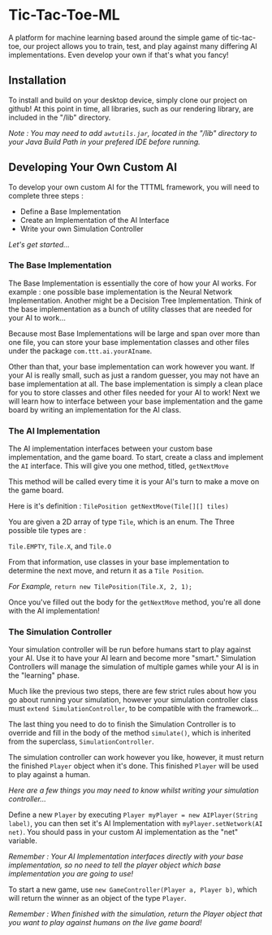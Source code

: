 # Tic-Tac-Toe-ML

A platform for machine learning based around the simple game of tic-tac-toe, our project allows you to train, test, and play against many differing AI implementations. Even develop your own if that's what you fancy!

## Installation

To install and build on your desktop device, simply clone our project on github!
At this point in time, all libraries, such as our rendering library, are included in the "/lib" directory. 

*Note : You may need to add ```awtutils.jar```, located in the "/lib" directory to your Java Build Path in your prefered IDE before running.*


## Developing Your Own Custom AI
To develop your own custom AI for the TTTML framework, you will need to complete three steps :
<ul>
<li> Define a Base Implementation
<li> Create an Implementation of the AI Interface
<li> Write your own Simulation Controller
</ul>


*Let's get started...*


### The Base Implementation


The Base Implementation is essentially the core of how your AI works. For example : one possible base implementation is the Neural Network Implementation. Another might be a Decision Tree Implementation. Think of the base implementation as a bunch of utility classes that are needed for your AI to work...


Because most Base Implementations will be large and span over more than one file, you can store your base implementation classes and other files under the package ``` com.ttt.ai.yourAIname ```.


Other than that, your base implementation can work however you want. If your AI is really small, such as just a random guesser, you may not have an base implementation at all. The base implementation is simply a clean place for you to store classes and other files needed for your AI to work! Next we will learn how to interface between your base implementation and the game board by writing an implementation for the AI class.


### The AI Implementation


The AI implementation interfaces between your custom base implementation, and the game board. To start, create a class and implement the ```AI``` interface. This will give you one method, titled, ```getNextMove```


This method will be called every time it is your AI's turn to make a move on the game board.


Here is it's definition : ```TilePosition getNextMove(Tile[][] tiles)```


You are given a 2D array of type ```Tile```, which is an enum. The Three possible tile types are :




 ```Tile.EMPTY```, ```Tile.X```, and ```Tile.O```
 
 From that information, use classes in your base implementation to determine the next move, 
and return it as a ```Tile Position```.
 
 *For Example,* ```return new TilePosition(Tile.X, 2, 1);```
 
 Once you've filled out the body for the ```getNextMove``` method, you're all done with the AI implementation!

 
### The Simulation Controller

 
 Your simulation controller will be run before humans start to play against your AI. Use it to have your AI learn and become more "smart." Simulation Controllers will manage the simulation of multiple games while your AI is in the "learning" phase.
 
 Much like the previous two steps, there are few strict rules about how you go about running your simulation, however your simulation controller class must ```extend SimulationController```, to be compatible with the framework...
 
 The last thing you need to do to finish the Simulation Controller is to override and fill in the body of the method ```simulate()```, which is inherited from the superclass, ```SimulationController```.
 
 The simulation controller can work however you like, however, it must return the finished ```Player``` object when it's done. This finished ```Player``` will be used to play against a human.
 
 *Here are a few things you may need to know whilst writing your simulation controller...*
 
 Define a new ```Player``` by executing ```Player myPlayer = new AIPlayer(String label)```, you can then set it's AI Implementation with ```myPlayer.setNetwork(AI net)```. You should pass in your custom AI implementation as the "net" variable.
 
 *Remember : Your AI Implementation interfaces directly with your base implementation, so no need to tell the player object which base implementation you are going to use!*
 
 To start a new game, use ```new GameController(Player a, Player b)```, which will return the winner as an object of the type ```Player```. 
 
  *Remember : When finished with the simulation, return the Player object that you want to play against humans on the live game board!*